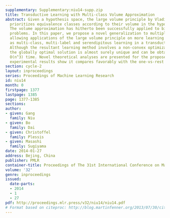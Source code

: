```yaml
---
supplementary: Supplementary:niu14-supp.zip
title: Transductive Learning with Multi-class Volume Approximation
abstract: Given a hypothesis space, the large volume principle by Vladimir Vapnik
  prioritizes equivalence classes according to their volume in the hypothesis space.
  The volume approximation has hitherto been successfully applied to binary learning
  problems. In this paper, we propose a novel generalization to multiple classes,
  allowing applications of the large volume principle on more learning problems such
  as multi-class, multi-label and serendipitous learning in a transductive manner.
  Although the resultant learning method involves a non-convex optimization problem,
  the globally optimal solution is almost surely unique and can be obtained using
  O(n^3) time. Novel theoretical analyses are presented for the proposed method, and
  experimental results show it compares favorably with the one-vs-rest extension.
section: cycle-2
layout: inproceedings
series: Proceedings of Machine Learning Research
id: niu14
month: 0
firstpage: 1377
lastpage: 1385
page: 1377-1385
sections: 
author:
- given: Gang
  family: Niu
- given: Bo
  family: Dai
- given: Christoffel
  family: Plessis
- given: Masashi
  family: Sugiyama
date: 2014-01-27
address: Bejing, China
publisher: PMLR
container-title: Proceedings of The 31st International Conference on Machine Learning
volume: '32'
genre: inproceedings
issued:
  date-parts:
  - 2014
  - 1
  - 27
pdf: http://proceedings.mlr.press/v32/niu14/niu14.pdf
# Format based on citeproc: http://blog.martinfenner.org/2013/07/30/citeproc-yaml-for-bibliographies/
---
```

